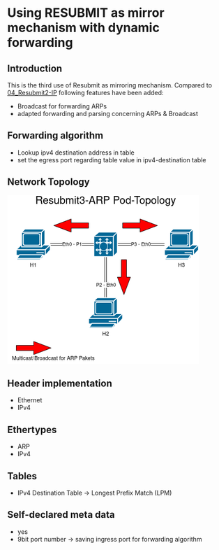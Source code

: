 # Using RESUBMIT as mirror mechanism with dynamic forwarding

## Introduction

This is the third use of Resubmit as mirroring mechanism. Compared to [04_Resubmit2-IP](https://github.com/Selltowitz/p4/tree/main/VM_Exercices/04_Resubmit2-IP) following features have been added:
- Broadcast for forwarding ARPs
- adapted forwarding and parsing concerning ARPs & Broadcast




## Forwarding algorithm
- Lookup ipv4 destination address in table
- set the egress port regarding table value in ipv4-destination table 
		


## Network Topology
![alt text](https://github.com/Selltowitz/p4/blob/main/Topo-Drawings/Resubmit3-arp.png?raw=true)

## Header implementation
- Ethernet
- IPv4

## Ethertypes
- ARP
- IPv4

## Tables
- IPv4 Destination Table -> Longest Prefix Match (LPM)

## Self-declared meta data
- yes
- 9bit port number -> saving ingress port for forwarding algorithm